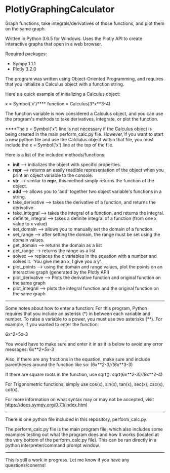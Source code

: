 # PlotlyGraphingCalculator
Graph functions, take integrals/derivatives of those functions, and plot them on the same graph.

Written in Python 3.6.5 for Windows. Uses the Plotly API to create interactive graphs that open in a web browser.

Required packages:
- Sympy 1.1.1
- Plotly 3.2.0

The program was written using Object-Oriented Programming, and requires that you initialize a Calculus object with a function string.

Here's a quick example of initializing a Calculus object:

x = Symbol('x')****
function = Calculus(3*x**3-4)

The function variable is now considered a Calculus object, and you can use the program's methods to take derivatives, integrate, or plot the function.

****The x = Symbol('x') line is not necessary if the Calculus object is being created in the main perform_calc.py file. However, if you want to start a new python file and use the Calclulus object within that file, you must include the x = Symbol('x') line at the top of the file.

Here is a list of the included methods/functions:
- __init__ --> initializes the object with specific properties.
- __repr__ --> returns an easily readible representation of the object when you print an object variable to the console.
- __str__ --> similar to __repr__, this method simply returns the function of the object.
- __add__ --> allows you to 'add' together two object variable's functions in a string.
- take_derivative --> takes the derivative of a function, and returns the derivative.
- take_integral --> takes the integral of a function, and returns the integral.
- definite_integral --> takes a definite integral of a function (from one x value to x value)
- set_domain --> allows you to manually set the domain of a function.
- set_range --> after setting the domain, the range must be set using the domain values.
- get_domain --> returns the domain as a list
- get_range --> returns the range as a list
- solvex --> replaces the x variables in the equation with a number and solves it. 'You give me an x, I give you a y'.
- plot_points --> using the domain and range values, plot the points on an interactive graph (generated by the Plotly API)
- plot_derivative --> Plots the derivative function and original function on the same graph
- plot_integral --> plots the integral function and the original function on the same graph

********************************************************************************************************************************
Some notes about how to enter a function:
For this program, Python requires that you include an asterisk (*) in between each variable and number. To raise a variable to a power, you must use two asterisks (**). For example, if you wanted to enter the function:

6x^2+5x-3

You would have to make sure and enter it in as it is below to avoid any error messages: 
6*x**2+5*x-3

Also, if there are any fractions in the equation, make sure and include parentheses around the function like so:
(6*x**2-3)/(6*x**3-3)

If there are square roots in the function, use sqrt():
sqrt(6*x**2-3)/(9*x**2-4)

For Trigonometric functions, simply use cos(x), sin(x), tan(x), sec(x), csc(x), cot(x).

For more information on what syntax may or may not be accepted, visit https://docs.sympy.org/0.7.1/index.html
********************************************************************************************************************************
There is one python file included in this repository, perform_calc.py.

The perform_calc.py file is the main program file, which also includes some examples testing out what the program does and how it works (located at the very bottom of the perform_calc.py file). This can be ran directly in a python interpreter/command prompt window.
********************************************************************************************************************************

This is still a work in progress. Let me know if you have any questions/conerns!

